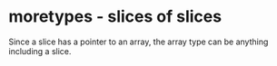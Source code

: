# moretypes - slices of slices

Since a slice has a pointer to an array, the array type can be anything including a slice.
